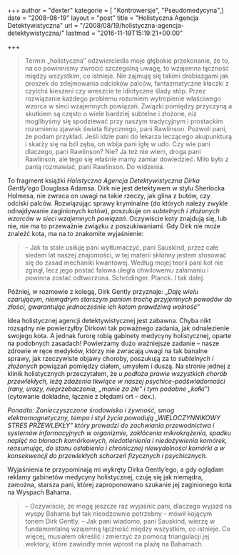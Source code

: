 +++
author = "dexter"
kategorie = [ "Kontrowersje", "Pseudomedycyna",]
date = "2008-08-19"
layout = "post"
title = "Holistyczna Agencja Detektywistyczna"
url = "/2008/08/19/holistyczna-agencja-detektywistyczna/"
lastmod = "2016-11-19T15:19:21+00:00"

+++

> Termin „holistyczna” odzwierciedla moje głębokie przekonanie, że to, na co powinniśmy zwrócić szczególną uwagę, to wzajemna łączność między wszystkim, co istnieje. Nie zajmuję się takimi drobiazgami jak proszek do zdejmowania odcisków palców, fantazmatyczne kłaczki z czyichś kieszeni czy wreszcie te idiotyczne ślady stóp. Przez rozwiązanie każdego problemu rozumiem wytropienie właściwego wzorca w sieci wzajemnych powiązań. Związki pomiędzy przyczyną a skutkiem są często o wiele bardziej subtelne i złożone, niż moglibyśmy się spodziewać przy naszym tradycyjnym i prostackim rozumieniu zjawisk świata fizycznego, pani Rawlinson. Pozwoli pani, że podam przykład. Jeśli idzie pani do lekarza leczącego akupunkturą i skarży się na ból zęba, on wbija pani igłę w udo. Czy wie pani dlaczego, pani Rawlinson? Nie? Ja też nie wiem, droga pani Rawlinson, ale tego się właśnie mamy zamiar dowiedzieć. Miło było z panią rozmawiać, pani Rawlinson. Do widzenia.

<!--more-->


  
To fragment książki _Holistyczna Agencja Detektywistyczna Dirka Gently&#8217;ego_ Douglasa Adamsa. Dirk nie jest detektywem w stylu Sherlocka Holmesa, nie zwraca on uwagi na takie rzeczy, jak glina z butów, czy odciski palców. Rozwiązując sprawy kryminalne (do których należy zwykle odnajdywanie zaginionych kotów), poszukuje on _subtelnych i złożonych wzorców w sieci wzajemnych powiązań_. Oczywiście koty znajdują się, lub nie, nie ma to przeważnie związku z poszukiwaniami. Gdy Dirk nie może znaleźć kota, ma na to znakomite wyjaśnienie:

> &#8211; Jak to stale usiłuję pani wytłumaczyć, pani Sauskind, przez całe siedem lat naszej znajomości, w tej materii skłonny jestem stosować się do zasad mechaniki kwantowej. Według mojej teorii pani kot nie zginął, lecz jego postać falowa uległa chwilowemu załamaniu i powinna zostać odtworzona. Schrödinger. Planck. I tak dalej.

Później, w rozmowie z kolegą, Dirk Gently przyznaje: &#8222;_Daję wielu czarującym, niemądrym starszym paniom trochę przyjemnych powodów do złości, gwarantując jednocześnie ich kotom prawdziwą wolność_&#8221;

Idea holistycznej agencji detektywistycznej jest zabawna. Chyba nikt rozsądny nie powierzyłby Dirkowi tak poważnego zadania, jak odnalezienie swojego kota. A jednak furorę robią gabinety medycyny holistycznej, oparte na podobnych zasadach! Powierzamy dużo ważniejsze zadanie &#8211; nasze zdrowie w ręce medyków, którzy nie zwracają uwagi na tak banalne sprawy, jak rzeczywiste objawy choroby, poszukują za to _subtelnych i złożonych_ powiązań pomiędzy ciałem, umysłem i duszą. Na stronie jednej z klinik holistycznych przeczytałem, że _u podłoża prawie wszystkich chorób przewlekłych, leżą zdażenia tkwiące w naszej psychice-podświadomości (rany, urazy, nieprzebaczenia, &#8222;manie za złe&#8221; i tym podobne &#8222;kołki&#8221;)_ (cytowanie dokładne, łącznie z błędami ort &#8211; dex.). 

_Ponadto: Zanieczyszczone środowisko i żywność, smog elektromagnetyczny, tempo i styl życia powodują &#8222;WIELOCZYNNIKOWY STRES PRZEWLEKŁY&#8221; który prowadzi do zachwiania przewodnictwa i systemów informacyjnych w organizmie, zakłócenia mikrokrążenia, spadku napięć na błonach komórkowych, niedotlenienia i niedożywienia komórek, reasumując, do stanu osłabienia i chronicznej niewydolności komórki a w konsekwencji do przewlekłych schorzeń fizycznych i psychicznych._

Wyjaśnienia te przypominają mi wykręty Dirka Gently&#8217;ego, a gdy oglądam reklamy gabinetów medycyny holistycznej, czuję się jak niemądra, zamożna, starsza pani, której zaproponowano szukanie jej zaginionego kota na Wyspach Bahama. 

> &#8211; Oczywiście, że mogę jeszcze raz wyjaśnić pani, dlaczego wyjazd na wyspy Bahama był tak nieodzownie potrzebny &#8211; mówił kojącym tonem Dirk Gently. &#8211; Jak pani wiadomo, pani Sauskind, wierzę w fundamentalną wzajemną łączność między wszystkim, co istnieje. Co więcej, musiałem określić i zmierzyć za pomocą triangulacji jej wektory, które zawiodły mnie wprost na plażę na Bahamach.